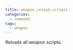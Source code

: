 ```yaml
---
title: weapon_reload_scripts
categories:
  - command
tags:
  - weapon
---
```


Reloads all weapon scripts.
